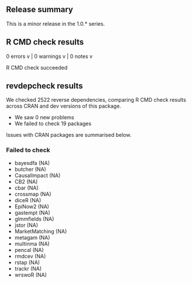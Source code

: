 ## Release summary

This is a minor release in the 1.0.* series.  

## R CMD check results

0 errors v | 0 warnings v | 0 notes v

R CMD check succeeded

## revdepcheck results

We checked 2522 reverse dependencies, comparing R CMD check results across CRAN and dev versions of this package.

 * We saw 0 new problems
 * We failed to check 19 packages

Issues with CRAN packages are summarised below.

### Failed to check

* bayesdfa       (NA)
* butcher        (NA)
* CausalImpact   (NA)
* CB2            (NA)
* cbar           (NA)
* crossmap       (NA)
* diceR          (NA)
* EpiNow2        (NA)
* gastempt       (NA)
* glmmfields     (NA)
* jstor          (NA)
* MarketMatching (NA)
* metagam        (NA)
* multinma       (NA)
* pencal         (NA)
* rmdcev         (NA)
* rstap          (NA)
* trackr         (NA)
* wrswoR         (NA)
